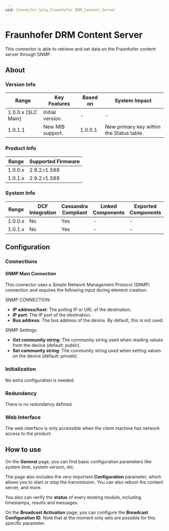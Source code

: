 ```yaml
---
uid: Connector_help_Fraunhofer_DRM_Content_Server
---
```


# Fraunhofer DRM Content Server

This connector is able to retrieve and set data on the Fraunhofer content server through SNMP.

## About

### Version Info

| **Range**            | **Key Features** | **Based on** | **System Impact**                        |
|----------------------|------------------|--------------|------------------------------------------|
| 1.0.0.x \[SLC Main\] | Initial version. | \-           | \-                                       |
| 1.0.1.1              | New MIB support. | 1.0.0.1      | New primary key within the Status table. |

### Product Info

| Range     | Supported Firmware     |
|-----------|------------------------|
| 1.0.0.x   | 2.9.2.r1.588           |
| 1.0.1.x   | 2.9.2.r1.588           |

### System Info

| Range     | DCF Integration     | Cassandra Compliant     | Linked Components     | Exported Components     |
|-----------|---------------------|-------------------------|-----------------------|-------------------------|
| 1.0.0.x   | No                  | Yes                     | \-                    | \-                      |
| 1.0.1.x   | No                  | Yes                     | \-                    | \-                      |

## Configuration

### Connections

#### SNMP Main Connection

This connector uses a Simple Network Management Protocol (SNMP) connection and requires the following input during element creation:

SNMP CONNECTION:

- **IP address/host**: The polling IP or URL of the destination.
- **IP port**: The IP port of the destination.
- **Bus address**: The bus address of the device. By default, this is not used.

SNMP Settings:

- **Get community string**: The community string used when reading values from the device (default: *public*).
- **Set community string**: The community string used when setting values on the device (default: *private*).

### Initialization

No extra configuration is needed.

### Redundancy

There is no redundancy defined.

### Web Interface

The web interface is only accessible when the client machine has network access to the product.

## How to use

On the **General** page, you can find basic configuration parameters like system time, system version, etc.

The page also includes the very important **Configuration** parameter, which allows you to start or stop the transmission. You can also reboot the content server, and more.

You also can verify the **status** of every existing module, including timestamps, results and messages.

On the **Broadcast Activation** page, you can configure the **Broadcast Configuration ID.** Note that at the moment only sets are possible for this specific parameter.
